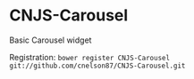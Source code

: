 # CNJS-Carousel

Basic Carousel widget

Registration: `bower register CNJS-Carousel git://github.com/cnelson87/CNJS-Carousel.git`
